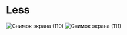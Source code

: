 # Less
![Снимок экрана (110)](https://user-images.githubusercontent.com/62872580/79299096-f843a180-7f04-11ea-8a3f-bba1cbf53776.png)
![Снимок экрана (111)](https://user-images.githubusercontent.com/62872580/79299128-127d7f80-7f05-11ea-805a-2794ae57f64a.png)
